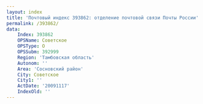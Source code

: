 ```yaml
---
layout: index
title: 'Почтовый индекс 393862: отделение почтовой связи Почты России'
permalink: /393862/
data:
    Index: 393862
    OPSName: Советское
    OPSType: О
    OPSSubm: 392999
    Region: 'Тамбовская область'
    Autonom: ''
    Area: 'Сосновский район'
    City: Советское
    City1: ''
    ActDate: '20091117'
    IndexOld: ''
---
```

